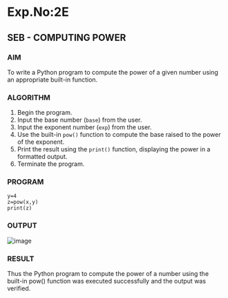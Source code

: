 # Exp.No:2E
## SEB - COMPUTING POWER

### AIM  
To write a Python program to compute the power of a given number using an appropriate built-in function.
### ALGORITHM

1. Begin the program.  
2. Input the base number (`base`) from the user.  
3. Input the exponent number (`exp`) from the user.  
4. Use the built-in `pow()` function to compute the base raised to the power of the exponent.  
5. Print the result using the `print()` function, displaying the power in a formatted output.  
6. Terminate the program.

### PROGRAM

```x=5
y=4
z=pow(x,y)
print(z)
```
### OUTPUT

![image](https://github.com/user-attachments/assets/bdcec2b7-2bf3-478f-909b-157983351be6)


### RESULT
Thus the Python program to compute the power of a number using the built-in pow() function was executed successfully and the output was verified.
